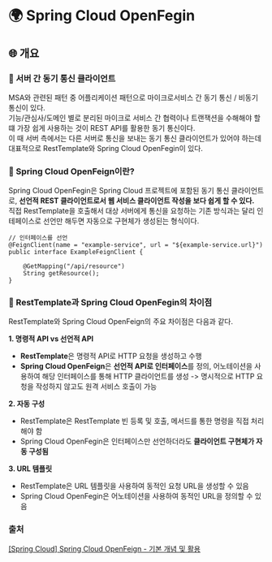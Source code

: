 # 🌍 Spring Cloud OpenFegin

## 🌐 개요

### 🚀 서버 간 동기 통신 클라이언트
MSA와 관련된 패턴 중 어플리케이션 패턴으로 마이크로서비스 간 동기 통신 / 비동기 통신이 있다. <br>
기능/관심사/도메인 별로 분리된 마이크로 서비스 간 협력이나 트랜잭션을 수해해야 할 떄 가장 쉽게 사용하는 것이 REST API를 활용한 동기 통신이다. <br>
이 때 서버 측에서는 다른 서버로 통신을 보내는 동기 통신 클라이언트가 있어야 하는데 대표적으로 RestTemplate와 Spring Cloud OpenFegin이 있다.

### 🚀 Spring Cloud OpenFeign이란?
Spring Cloud OpenFegin은 Spring Cloud 프로젝트에 포함된 동기 통신 클라이언트로, **선언적 REST 클라이언트로서 웹 서비스 클라이언트 작성을 보다 쉽게 할 수 있다.** <br>
직접 RestTemplate을 호출해서 대상 서버에게 통신을 요청하는 기존 방식과는 달리 인테페이스로 선언만 해두면 자동으로 구현체가 생성된는 형식이다. 

```
// 인터페이스를 선언
@FeignClient(name = "example-service", url = "${example-service.url}")
public interface ExampleFeignClient {

    @GetMapping("/api/resource")
    String getResource();
}
```

### 🚀 RestTemplate과 Spring Cloud OpenFegin의 차이점
RestTemplate와 Spring Cloud OpenFeign의 주요 차이점은 다음과 같다.

**1. 명령적 API vs 선언적 API**
- **RestTemplate**은 명령적 API로 HTTP 요청을 생성하고 수행
- **Spring Cloud OpenFeign**은 **선언적 API로 인터페이스**를 정의, 어노테이션을 사용하여 해당 인터페이스를 통해 HTTP 클라이언트를 생성 -> 명시적으로 HTTP 요청을 작성하지 않고도 원격 서비스 호출이 가능

**2. 자동 구성**
- RestTemplate은 RestTemplate 빈 등록 및 호출, 메서드를 통한 명령을 직접 처리해야 함
- Spring Cloud OpenFegin은 인터페이스만 선언하더라도 **클라이언트 구현체가 자동 구성됨**

**3. URL 템플릿**
- RestTemplate은 URL 템플릿을 사용하여 동적인 요청 URL을 생성할 수 있음
- Spring Cloud OpenFegin은 어노테이션을 사용하여 동적인 URL을 정의할 수 있음




### 출처
<a href="https://velog.io/@mrcocoball2/Spring-Cloud-Spring-Cloud-OpenFeign-%EA%B8%B0%EB%B3%B8-%EA%B0%9C%EB%85%90-%EB%B0%8F-%ED%99%9C%EC%9A%A9">[Spring Cloud] Spring Cloud OpenFeign - 기본 개념 및 활용</a>